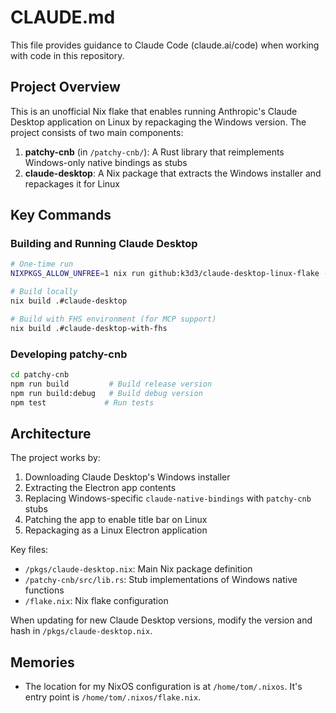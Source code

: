 # CLAUDE.md

This file provides guidance to Claude Code (claude.ai/code) when working with code in this repository.

## Project Overview

This is an unofficial Nix flake that enables running Anthropic's Claude Desktop application on Linux by repackaging the Windows version. The project consists of two main components:

1. **patchy-cnb** (in `/patchy-cnb/`): A Rust library that reimplements Windows-only native bindings as stubs
2. **claude-desktop**: A Nix package that extracts the Windows installer and repackages it for Linux

## Key Commands

### Building and Running Claude Desktop
```bash
# One-time run
NIXPKGS_ALLOW_UNFREE=1 nix run github:k3d3/claude-desktop-linux-flake --impure

# Build locally
nix build .#claude-desktop

# Build with FHS environment (for MCP support)
nix build .#claude-desktop-with-fhs
```

### Developing patchy-cnb
```bash
cd patchy-cnb
npm run build         # Build release version
npm run build:debug   # Build debug version
npm test             # Run tests
```

## Architecture

The project works by:
1. Downloading Claude Desktop's Windows installer
2. Extracting the Electron app contents
3. Replacing Windows-specific `claude-native-bindings` with `patchy-cnb` stubs
4. Patching the app to enable title bar on Linux
5. Repackaging as a Linux Electron application

Key files:
- `/pkgs/claude-desktop.nix`: Main Nix package definition
- `/patchy-cnb/src/lib.rs`: Stub implementations of Windows native functions
- `/flake.nix`: Nix flake configuration

When updating for new Claude Desktop versions, modify the version and hash in `/pkgs/claude-desktop.nix`.

## Memories

- The location for my NixOS configuration is at `/home/tom/.nixos`. It's entry point is `/home/tom/.nixos/flake.nix`.